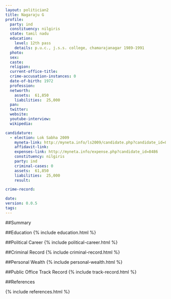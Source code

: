 ```yaml
---
layout: politician2
title: Nagaraju G
profile: 
  party: ind
  constituency: nilgiris
  state: tamil nadu
  education: 
    level: 12th pass
    details: p.u.c., j.s.s. college, chamarajanagar 1989-1991
  photo: 
  sex: 
  caste: 
  religion: 
  current-office-title: 
  crime-accusation-instances: 0
  date-of-birth: 1972
  profession: 
  networth: 
    assets:  61,850
    liabilities:  25,000
  pan: 
  twitter: 
  website: 
  youtube-interview: 
  wikipedia: 

candidature: 
  - election: Lok Sabha 2009
    myneta-link: http://myneta.info/ls2009/candidate.php?candidate_id=8486
    affidavit-link: 
    expenses-link: http://myneta.info/expense.php?candidate_id=8486
    constituency: nilgiris 
    party: ind
    criminal-cases: 0
    assets:  61,850
    liabilities:  25,000
    result:  

crime-record: 

date: 
version: 0.0.5
tags: 
---
```

##Summary


##Education
{% include education.html %}


##Political Career
{% include political-career.html %}


##Criminal Record
{% include criminal-record.html %}


##Personal Wealth
{% include personal-wealth.html %}


##Public Office Track Record
{% include track-record.html %}


##References


{% include references.html %}